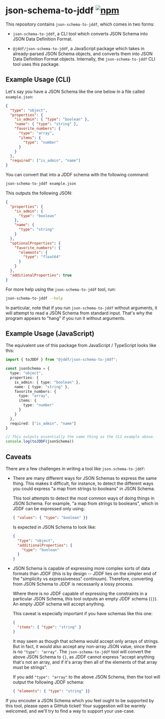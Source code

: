# json-schema-to-jddf [![npm](https://img.shields.io/npm/v/@jddf/jddf-to-json-schema.svg)](https://www.npmjs.com/package/@jddf/jddf-to-json-schema)

This repository contains `json-schema-to-jddf`, which comes in two forms:

- `json-schema-to-jddf`, a CLI tool which converts JSON Schema into JSON Data
  Definition Format.

- `@jddf/json-schema-to-jddf`, a JavaScript package which takes in
  already-parsed JSON Schema objects, and converts them into JSON Data
  Definition Format objects. Internally, the `json-schema-to-jddf` CLI tool uses
  this package.

## Example Usage (CLI)

Let's say you have a JSON Schema like the one below in a file called
`example.json`:

```json
{
  "type": "object",
  "properties": {
    "is_admin": { "type": "boolean" },
    "name": { "type": "string" },
    "favorite_numbers": {
      "type": "array",
      "items": {
        "type": "number"
      }
    }
  },
  "required": ["is_admin", "name"]
}
```

You can convert that into a JDDF schema with the following command:

```bash
json-schema-to-jddf example.json
```

This outputs the following JSON:

```json
{
  "properties": {
    "is_admin": {
      "type": "boolean"
    },
    "name": {
      "type": "string"
    }
  },
  "optionalProperties": {
    "favorite_numbers": {
      "elements": {
        "type": "float64"
      }
    }
  },
  "additionalProperties": true
}
```

For more help using the `json-schema-to-jddf` tool, run:

```bash
json-schema-to-jddf --help
```

In particular, note that if you run `json-schema-to-jddf` without arguments, it
will attempt to read a JSON Schema from standard input. That's why the program
appears to "hang" if you run it without arguments.

## Example Usage (JavaScript)

The equivalent use of this package from JavaScript / TypeScript looks like this:

```ts
import { toJDDF } from "@jddf/json-schema-to-jddf";

const jsonSchema = {
  type: "object",
  properties: {
    is_admin: { type: "boolean" },
    name: { type: "string" },
    favorite_numbers: {
      type: "array",
      items: {
        type: "number"
      }
    }
  },
  required: ["is_admin", "name"]
}

// This outputs essentially the same thing as the CLI example above.
console.log(toJDDF(jsonSchema))
```

## Caveats

There are a few challenges in writing a tool like `json-schema-to-jddf`:

- There are many different ways for JSON Schemas to express the same thing. This
  makes it difficult, for instance, to detect the different ways you could
  express "a map from strings to booleans" in JSON Schema.

  This tool attempts to detect the most common ways of doing things in JSON
  Schema. For example, "a map from strings to booleans", which in JDDF can be
  expressed only using:

  ```json
  { "values": { "type": "boolean" }}
  ```

  Is expected in JSON Schema to look like:

  ```json
  {
    "type": "object",
    "additionalProperties": {
      "type": "boolean"
    }
  }
  ```

- JSON Schema is capable of expressing more complex sorts of data formats than
  JDDF (this is by design -- JDDF lies on the simpler end of the "simplicity vs
  expressiveness" continuum). Therefore, converting from JSON Schema to JDDF is
  necessarily a lossy process.

  Where there is no JDDF capable of expressing the constraints in a particular
  JSON Schema, this tool outputs an empty JDDF schema (`{}`). An empty JDDF
  schema will accept anything.

  This caveat is especially important if you have schemas like this one:

  ```json
  {
    "items": { "type": "string" }
  }
  ```

  It may seem as though that schema would accept only arrays of strings. But in
  fact, it would also accept any non-array JSON value, since there is no
  `"type": "array"`. The `json-schema-to-jddf` tool will convert the above JSON
  Schema to `{}`, as JDDF cannot express "accept anything that's not an array,
  and if it's array then all of the elements of that array must be strings".

  If you add `"type": "array"` to the above JSON Schema, then the tool will
  output the following JDDF schema:

  ```json
  { "elements": { "type": "string" }}
  ```

If you encouter a JSON Schema which you feel ought to be supported by this tool,
please open a GitHub ticket! Your suggestion will be warmly welcomed, and we'll
try to find a way to support your use-case.
